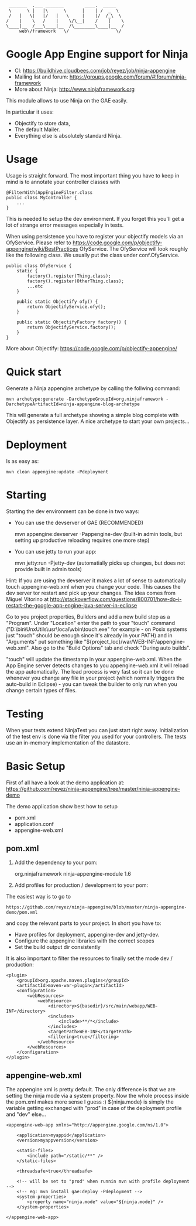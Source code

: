      _______  .___ _______        ____.  _____   
     \      \ |   |\      \      |    | /  _  \  
     /   |   \|   |/   |   \     |    |/  /_\  \ 
    /    |    \   /    |    \/\__|    /    |    \
    \____|__  /___\____|__  /\________\____|__  /
         web\/framework   \/                  \/ 
        


Google App Engine support for Ninja
===================================

- CI: https://buildhive.cloudbees.com/job/reyez/job/ninja-appengine
- Mailing list and forum:  https://groups.google.com/forum/#!forum/ninja-framework
- More about Ninja: http://www.ninjaframework.org


This module allows to use Ninja on the GAE easily.

In particular it uses:
- Objectify to store data,
- The default Mailer.
- Everything else is absolutely standard Ninja.


Usage
=====

Usage is straight forward. The most important thing you have to keep in mind is to annotate 
your controller classes with

    @FilterWith(AppEngineFilter.class
    public class MyController {
        ...
    }
    
This is needed to setup the dev environment. If you forget this you'll get a lot
of strange error messages especially in tests.
    
When using persistence you have to register your objectify models via an OfyService.
Please refer to https://code.google.com/p/objectify-appengine/wiki/BestPractices OfyService.
The OfyService will look roughly like the following class.
We usually put the class under conf.OfyService.


    public class OfyService {
        static {
            factory().register(Thing.class);
            factory().register(OtherThing.class);
            ...etc
        }

        public static Objectify ofy() {
            return ObjectifyService.ofy();
        }

        public static ObjectifyFactory factory() {
            return ObjectifyService.factory();
        }
    }
        
More about Objectify: https://code.google.com/p/objectify-appengine/


Quick start
===========

Generate a Ninja appengine archetype by calling the follwing command:

    mvn archetype:generate -DarchetypeGroupId=org.ninjaframework -DarchetypeArtifactId=ninja-appengine-blog-archetype

This will generate a full archetype showing a simple blog complete with Objectify as 
persistence layer. A nice archetype to start your own projects...


Deployment
==========

Is as easy as:

    mvn clean appengine:update -Pdeployment
    
    
Starting
========

Starting the dev environment can be done in two ways:
    
- You can use the devserver of GAE (RECOMMENDED)

   mvn appengine:devserver -Pappengine-dev 
   (built-in admin tools, but setting up productive reloading requires one more step)
   
- You can use jetty to run your app:

    mvn jetty:run -Pjetty-dev 
    (automatially picks up changes, but does not provide built in admin tools)

   
Hint: If you are using the devserver it makes a lot of sense to automatically touch appengine-web.xml
when you change your code. This causes the dev server tor restart and pick up your changes. 
The idea comes from Miguel Vitorino at
http://stackoverflow.com/questions/800701/how-do-i-restart-the-google-app-engine-java-server-in-eclipse

Go to you project properties, Builders and add a new build step as a "Program". 
Under "Location" enter the path to your "touch" command 
("D:\bin\UnxUtils\usr\local\wbin\touch.exe" for example - on Posix systems just 
"touch" should be enough since it's already in your PATH) and in "Arguments" put something 
like "${project_loc}/war/WEB-INF/appengine-web.xml". Also go to the "Build Options" 
tab and check "During auto builds".

"touch" will update the timestamp in your appengine-web.xml. 
When the App Engine server detects changes to you appengine-web.xml it will 
reload the app automatically. The load process is very fast so it can be done whenever you 
change any file in your project (which normally triggers the auto-build in Eclipse) - 
you can tweak the builder to only run when you change certain types of files.



Testing
=======

When your tests extend NinjaTest you can just start right away. Initialization of
the test env is done via the filter you used for your controllers. The tests use
an in-memory implementation of the datastore.


Basic Setup
===========

First of all have a look at the demo application at:
https://github.com/reyez/ninja-appengine/tree/master/ninja-appengine-demo

The demo application show best how to setup

- pom.xml
- application.conf
- appengine-web.xml


pom.xml
-------

1) Add the dependency to your pom:

    <dependency>
        <groupId>org.ninjaframework</groupId>
        <artifactId>ninja-appengine-module</artifactId>
        <version>1.6</version>
    </dependency>


2) Add profiles for production / development to your pom:

The easiest way is to go to

    https://github.com/reyez/ninja-appengine/blob/master/ninja-appengine-demo/pom.xml
    
and copy the relevant parts to your project. In short you have to:

- Have profiles for deployment, appengine-dev and jetty-dev.
- Configure the appengine libraries with the correct scopes
- Set the build output dir consistently

It is also important to filter the resources to finally set the mode dev / production:

    <plugin>
        <groupId>org.apache.maven.plugins</groupId>
        <artifactId>maven-war-plugin</artifactId>
        <configuration>
            <webResources>
                <webResource>
                    <directory>${basedir}/src/main/webapp/WEB-INF</directory>
                    <includes>
                        <include>**/*</include>
                    </includes>
                    <targetPath>WEB-INF</targetPath>
                    <filtering>true</filtering>
                </webResource>
            </webResources>
        </configuration>
    </plugin>



appengine-web.xml
-----------------

The appengine xml is pretty default. The only difference is that we are setting
the ninja mode via a system property. Now the whole process inside the pom.xml
makes more sense I guess :) ${ninja.mode} is simply the variable getting exchanged
with "prod" in case of the deployment profile and "dev" else...

    <appengine-web-app xmlns="http://appengine.google.com/ns/1.0">

        <application>myappid</application>
        <version>myappversion</version>

        <static-files>
            <include path="/static/**" />
        </static-files>
    
        <threadsafe>true</threadsafe>
    
        <!-- will be set to "prod" when runnin mvn with profile deployment -->
        <!-- eg: mvn install gae:deploy -Pdeployment -->
        <system-properties>
            <property name="ninja.mode" value="${ninja.mode}" />
        </system-properties>
    
    </appengine-web-app>



    
    

